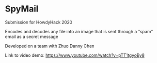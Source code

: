 # SpyMail
Submission for HowdyHack 2020

Encodes and decodes any file into an image that is sent through a "spam" email as a secret message

Developed on a team with Zhuo Danny Chen

Link to video demo: https://www.youtube.com/watch?v=pTT1tgyoBy8
